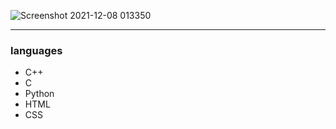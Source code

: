 ![Screenshot 2021-12-08 013350](https://user-images.githubusercontent.com/79613566/145109583-f48446c6-2bc4-466d-848b-10900fbbe4e0.png)

------------------------------
<h3>languages</h3>
<ul>
  <li>C++</li>
  <li>C</li>
  <li>Python</li>
  <li>HTML</li>
  <li>CSS</li>
